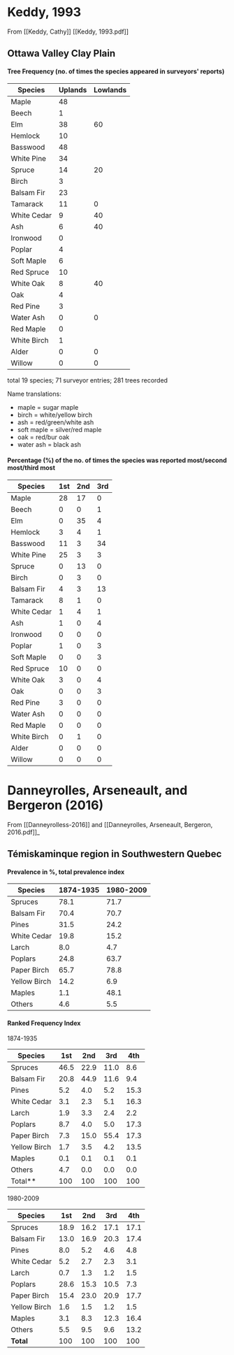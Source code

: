 # Keddy, 1993
From [[Keddy, Cathy]] [[Keddy, 1993.pdf]]
## Ottawa Valley Clay Plain 
#### Tree Frequency (no. of times the species appeared in surveyors' reports)

| Species     | Uplands     | Lowlands |
| ----------- | ----------- |--------- |
| Maple       | 48          | |
| Beech       | 1           | |
| Elm         | 38          | 60       |
| Hemlock     | 10          | |
| Basswood    | 48          | |
| White Pine  | 34          | |
| Spruce      | 14          | 20       |
| Birch       | 3           | |
| Balsam Fir  | 23          | |
| Tamarack    | 11          | 0        |
| White Cedar | 9           | 40       |
| Ash         | 6           | 40       |
| Ironwood    | 0           | |
| Poplar      | 4           | |
| Soft Maple  | 6           | |
| Red Spruce  | 10          | |
| White Oak   | 8           | 40       |
| Oak         | 4           | |
| Red Pine    | 3           | |
| Water Ash   | 0           | 0        |
| Red Maple   | 0           | |
| White Birch | 1           | |
| Alder       | 0           | 0        |
| Willow      | 0           | 0        |
total 19 species; 71 surveyor entries; 281 trees recorded

Name translations:
- maple = sugar maple
- birch = white/yellow birch
- ash = red/green/white ash
- soft maple = silver/red maple
- oak = red/bur oak
- water ash = black ash


#### Percentage (%) of the no. of times the species was reported most/second most/third most
| Species     | 1st | 2nd | 3rd |
| ----------- | --- |---- |---- |
| Maple       | 28  | 17  | 0   |
| Beech       | 0   | 0   | 1   |
| Elm         | 0   | 35  | 4   |
| Hemlock     | 3   | 4   | 1   |
| Basswood    | 11  | 3   | 34  |
| White Pine  | 25  | 3   | 3   |
| Spruce      | 0   | 13  | 0   |
| Birch       | 0   | 3   | 0   |
| Balsam Fir  | 4   | 3   | 13  |
| Tamarack    | 8   | 1   | 0   |
| White Cedar | 1   | 4   | 1   |
| Ash         | 1   | 0   | 4   |
| Ironwood    | 0   | 0   | 0   |
| Poplar      | 1   | 0   | 3   |
| Soft Maple  | 0   | 0   | 3   |
| Red Spruce  | 10  | 0   | 0   |
| White Oak   | 3   | 0   | 4   |
| Oak         | 0   | 0   | 3   |
| Red Pine    | 3   | 0   | 0   |
| Water Ash   | 0   | 0   | 0   |
| Red Maple   | 0   | 0   | 0   |
| White Birch | 0   | 1   | 0   |
| Alder       | 0   | 0   | 0   |
| Willow      | 0   | 0   | 0   |


# Danneyrolles, Arseneault, and Bergeron (2016)
From [[Danneyrolless-2016]] and [[Danneyrolles, Arseneault, Bergeron, 2016.pdf]]_
## Témiskaminque region in Southwestern Quebec
#### Prevalence in %, total prevalence index

| Species     | 1874-1935 | 1980-2009 |
| ----------- | --------- |---------- |
| Spruces     | 78.1      | 71.7      |
| Balsam Fir  | 70.4      | 70.7      |
| Pines       | 31.5      | 24.2      |
| White Cedar | 19.8      | 15.2 |
| Larch       | 8.0       | 4.7  |
| Poplars     | 24.8      | 63.7 |
| Paper Birch | 65.7      | 78.8 |
| Yellow Birch| 14.2      | 6.9  |
| Maples      | 1.1       | 48.1 |
| Others      | 4.6       | 5.5  |

#### Ranked Frequency Index
1874-1935

| Species     | 1st | 2nd | 3rd | 4th |
|-----------  |---  |---- |---- |---- |
| Spruces     | 46.5 | 22.9  | 11.0 | 8.6 |
| Balsam Fir  | 20.8 | 44.9| 11.6 | 9.4 |
| Pines       | 5.2 | 4.0 | 5.2 | 15.3 |
| White Cedar | 3.1 | 2.3 | 5.1 | 16.3 |
| Larch       | 1.9 | 3.3 | 2.4 | 2.2 |
| Poplars     | 8.7 | 4.0 | 5.0 | 17.3 |
| Paper Birch | 7.3 | 15.0 | 55.4 | 17.3 |
| Yellow Birch | 1.7 | 3.5 | 4.2 | 13.5 |
| Maples      | 0.1 | 0.1 | 0.1 | 0.1 |
| Others      | 4.7 | 0.0 | 0.0 | 0.0 |
| Total**   | 100 | 100 | 100 | 100 |

1980-2009

| Species     | 1st | 2nd | 3rd | 4th |
|-----------  |---  |---- |---- |-----|
| Spruces     | 18.9| 16.2| 17.1| 17.1|
| Balsam Fir  | 13.0| 16.9| 20.3| 17.4|
| Pines       | 8.0 | 5.2 | 4.6 | 4.8 |
| White Cedar | 5.2 | 2.7 | 2.3 | 3.1 |
| Larch       | 0.7 | 1.3 | 1.2 | 1.5 |
| Poplars     | 28.6| 15.3| 10.5| 7.3 |
| Paper Birch | 15.4| 23.0| 20.9| 17.7|
| Yellow Birch| 1.6 | 1.5 | 1.2 | 1.5 |
| Maples      | 3.1 | 8.3 | 12.3| 16.4|
| Others      | 5.5 | 9.5 | 9.6 | 13.2|
| **Total**   | 100 | 100 | 100 | 100 |


